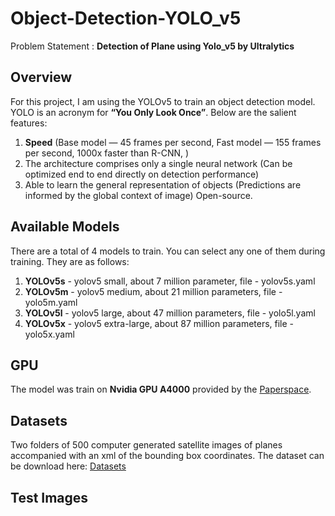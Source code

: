 # Object-Detection-YOLO_v5
Problem Statement : <b>Detection of Plane using Yolo_v5 by Ultralytics</b>
## Overview
For this project, I am using the YOLOv5 to train an object detection model. YOLO is an acronym for <b>“You Only Look Once”</b>. Below are the salient features:

1. <b>Speed</b> (Base model — 45 frames per second, Fast model — 155 frames per second, 1000x faster than R-CNN, ) <br>
2. The architecture comprises only a single neural network (Can be optimized end to end directly on detection performance)<br>
3. Able to learn the general representation of objects (Predictions are informed by the global context of image)
Open-source.

## Available Models
There are a total of 4 models to train. You can select any one of them during training. They are as follows:<br>

1. <b>YOLOv5s</b> - yolov5 small, about 7 million parameter, file - yolov5s.yaml<br>
2. <b>YOLOv5m</b> - yolov5 medium, about 21 million parameters, file - yolo5m.yaml<br>
3. <b>YOLOv5l</b> - yolov5 large, about 47 million parameters, file - yolo5l.yaml<br>
4. <b>YOLOv5x</b> - yolov5 extra-large, about 87 million parameters, file - yolo5x.yaml<br>


## GPU
The model was train on <b>Nvidia GPU A4000</b> provided by the <a href='www.paperspace.com'>Paperspace</a>.


## Datasets
Two folders of 500 computer generated satellite images of planes accompanied with an xml of the bounding box coordinates.
The dataset can be download here: <a href='https://www.kaggle.com/aceofspades914/cgi-planes-in-satellite-imagery-w-bboxes'> Datasets </a>


## Test Images

